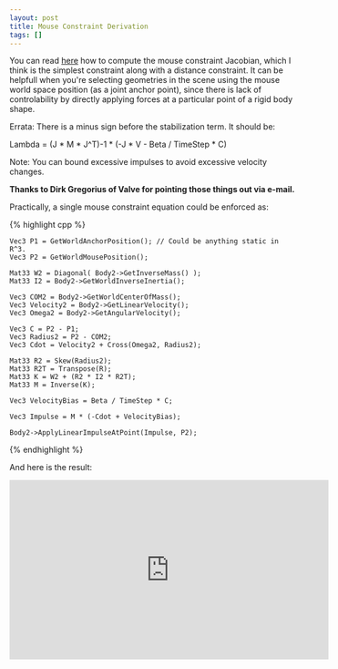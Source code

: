 ```yaml
---
layout: post
title: Mouse Constraint Derivation
tags: []
---
```


You can read [here](/assets/mouse_constraint.pdf) how to compute the mouse constraint Jacobian, which I think is the simplest constraint along with a distance constraint. It can be helpfull when you're selecting geometries in the scene using the mouse world space position (as a joint anchor point), since there is lack of controlability by directly applying forces at a particular point of a rigid body shape.

Errata: There is a minus sign before the stabilization term. It should be:

Lambda = (J * M * J^T)-1 * (-J * V - Beta / TimeStep * C)

Note: You can bound excessive impulses to avoid excessive velocity changes.

**Thanks to Dirk Gregorius of Valve for pointing those things out via e-mail.**

Practically, a single mouse constraint equation could be enforced as:

{% highlight cpp %}

	Vec3 P1 = GetWorldAnchorPosition(); // Could be anything static in R^3.
	Vec3 P2 = GetWorldMousePosition();

	Mat33 W2 = Diagonal( Body2->GetInverseMass() );
	Mat33 I2 = Body2->GetWorldInverseInertia();

	Vec3 COM2 = Body2->GetWorldCenterOfMass();
	Vec3 Velocity2 = Body2->GetLinearVelocity();
	Vec3 Omega2 = Body2->GetAngularVelocity();

	Vec3 C = P2 - P1;
	Vec3 Radius2 = P2 - COM2;
	Vec3 Cdot = Velocity2 + Cross(Omega2, Radius2);

	Mat33 R2 = Skew(Radius2);
	Mat33 R2T = Transpose(R);
	Mat33 K = W2 + (R2 * I2 * R2T);
	Mat33 M = Inverse(K);

	Vec3 VelocityBias = Beta / TimeStep * C;

	Vec3 Impulse = M * (-Cdot + VelocityBias);

	Body2->ApplyLinearImpulseAtPoint(Impulse, P2); 

{% endhighlight %}

And here is the result:

<iframe width="560" height="315" src="https://www.youtube.com/embed/CX7ml-p-bx4" frameborder="0" allow="accelerometer; autoplay; encrypted-media; gyroscope; picture-in-picture" allowfullscreen></iframe>
